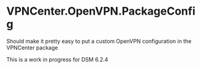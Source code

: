# VPNCenter.OpenVPN.PackageConfig
 Should make it pretty easy to put a custom OpenVPN configuration in the VPNCenter package
 
 This is a work in progress for DSM 6.2.4
